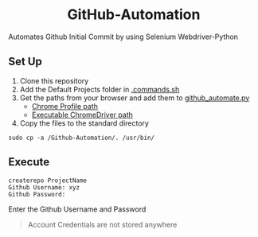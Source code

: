 <h1 align=center>GitHub-Automation</h1>

Automates Github Initial Commit by using Selenium Webdriver-Python

## Set Up

1. Clone this repository <br />
2. Add the Default Projects folder in [.commands.sh](https://github.com/sooryaprakash31/Github-Automation/blob/master/.commands.sh#L9) 
3. Get the paths from your browser and add them to [github_automate.py](github_automate.py)
    - [Chrome Profile path](https://github.com/sooryaprakash31/Github-Automation/blob/master/github_automate.py#L16)
    - [Executable ChromeDriver path](https://github.com/sooryaprakash31/Github-Automation/blob/master/github_automate.py#L17)
3. Copy the files to the standard directory <br />
  ```
  sudo cp -a /Github-Automation/. /usr/bin/
  ```
## Execute <br />

```
createrepo ProjectName
Github Username: xyz
Github Password:
```
Enter the Github Username and Password <br />

>Account Credentials are not stored anywhere
